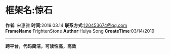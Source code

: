 # 框架名:惊石

__作者__: 宋惠雅
__时间__:2019.03.14
__联系方式__:<120453674@qq.com>
__FrameName__:FrightenStone
__Author__:Huiya Song
__CreateTime__:03/14/2019
 


--------

__跨平台，代码简洁，可读性高，高效__
